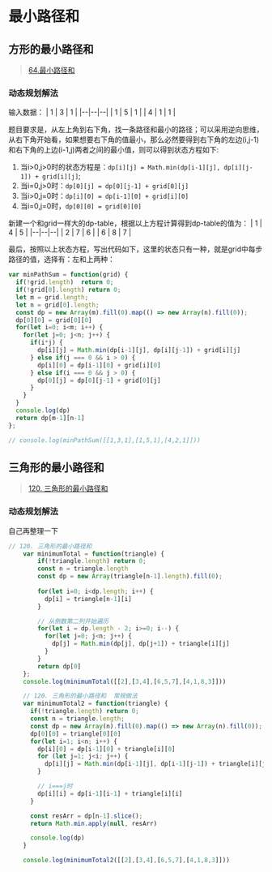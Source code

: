 # 最小路径和

## 方形的最小路径和

> [64.最小路径和](https://leetcode-cn.com/problems/minimum-path-sum/)

### 动态规划解法

输入数据：
|  1 | 3  | 1 |
|--|--|--|
| 1 |  5  | 1 | 
| 4 | 1 | 1 | 

题目要求是，从左上角到右下角，找一条路径和最小的路径；可以采用逆向思维，从右下角开始看，如果想要右下角的值最小，那么必然要得到右下角的左边(i,j-1)和右下角的上边(i-1,j)两者之间的最小值，则可以得到状态方程如下:<br/>
1. 当i>0,j>0时的状态方程是：`dp[i][j] = Math.min(dp[i-1][j], dp[i][j-1]) + grid[i][j]`;
2. 当i=0,j>0时：`dp[0][j] = dp[0][j-1] + grid[0][j]`
3. 当i>0,j=0时：`dp[i][0] = dp[i-1][0] + grid[i][0]`
4. 当i=0,j=0时，`dp[0][0] = grid[0][0]`

新建一个和grid一样大的dp-table，根据以上方程计算得到dp-table的值为：
|  1 | 4  | 5 |
|--|--|--|
| 2 |  7  | 6 | 
| 6 | 8 | 7 | 

最后，按照以上状态方程，写出代码如下，这里的状态只有一种，就是grid中每步路径的值，选择有：左和上两种：

```js
var minPathSum = function(grid) {
  if(!grid.length)  return 0;
  if(!grid[0].length) return 0;
  let m = grid.length;
  let n = grid[0].length;
  const dp = new Array(m).fill(0).map(() => new Array(n).fill(0));
  dp[0][0] = grid[0][0]
  for(let i=0; i<m; i++) {
    for(let j=0; j<n; j++) {
      if(i*j) {
        dp[i][j] = Math.min(dp[i-1][j], dp[i][j-1]) + grid[i][j]
      } else if(j === 0 && i > 0) {
        dp[i][0] = dp[i-1][0] + grid[i][0]
      } else if(i === 0 && j > 0) {
        dp[0][j] = dp[0][j-1] + grid[0][j]
      }
    }
  }
  console.log(dp)
  return dp[m-1][n-1]
};

// console.log(minPathSum([[1,3,1],[1,5,1],[4,2,1]]))
```

## 三角形的最小路径和
> [120. 三角形的最小路径和](https://leetcode-cn.com/problems/triangle/)

### 动态规划解法
自己再整理一下
```js
// 120. 三角形的最小路径和
    var minimumTotal = function(triangle) {
        if(!triangle.length) return 0;
        const n = triangle.length
        const dp = new Array(triangle[n-1].length).fill(0);
        
        for(let i=0; i<dp.length; i++) {
          dp[i] = triangle[n-1][i]
        }

        // 从倒数第二列开始遍历
        for(let i = dp.length - 2; i>=0; i--) {
          for(let j=0; j<n; j++) {
            dp[j] = Math.min(dp[j], dp[j+1]) + triangle[i][j]
          }
        }
        return dp[0]
    };
    console.log(minimumTotal([[2],[3,4],[6,5,7],[4,1,8,3]]))

    // 120. 三角形的最小路径和  常规做法
    var minimumTotal2 = function(triangle) {
      if(!triangle.length) return 0;
      const n = triangle.length;
      const dp = new Array(n).fill(0).map(() => new Array(n).fill(0));
      dp[0][0] = triangle[0][0]
      for(let i=1; i<n; i++) {
        dp[i][0] = dp[i-1][0] + triangle[i][0]
        for (let j=1; j<i; j++) {
          dp[i][j] = Math.min(dp[i-1][j], dp[i-1][j-1]) + triangle[i][j]
        }

        // i===j时
        dp[i][i] = dp[i-1][i-1] + triangle[i][i]
      }

      const resArr = dp[n-1].slice();
      return Math.min.apply(null, resArr)

      console.log(dp)
    }

    console.log(minimumTotal2([[2],[3,4],[6,5,7],[4,1,8,3]]))
```